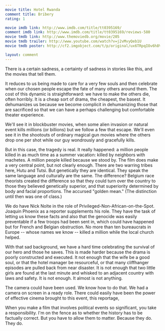 ```yaml
---
movie title: Hotel Rwanda
comment title: Bribery
rating: 1

movie imdb link: http://www.imdb.com/title/tt0395169/
comment imdb link: http://www.imdb.com/title/tt0395169/reviews-580
movie tmdb link: http://www.themoviedb.org/movie/205
movie tmdb trailer: http://www.youtube.com/watch?v=j2vMvyQeb1U
movie tmdb poster: http://cf2.imgobject.com/t/p/original/ux6TRpqIOv6h8VJAiDVQBy2LBBH.jpg

layout: comment
---
```


There is a certain sadness, a certainty of sadness in stories like this, and the movies that tell them. 

It reduces to us being made to care for a very few souls and then celebrate when our chosen people escape the fate of many others around them. The cost of this dynamic is straightforward: we have to make the others die, often horribly. It is a cheap sort of drama, the cheapest, the basest. It dehumanizes us because we become complicit in dehumanizing those that are sacrificed so that we can have a perhaps challenging but comfortable theater experience.

We'll see it in blockbuster movies, when some alien invasion or natural event kills millions (or billions) but we follow a few that escape. We'll even see it in the shootouts of ordinary magical gun movies where the others drop one per shot while our guy wondrously and gracefully kills.

But in this case, the tragedy is real. It really happened: a million people killed in as much time as a summer vacation: killed by neighbors with machetes. A million people killed because we stood by. The film does make a very central point, but not clearly enough. There are two warring tribes here, Hutu and Tutsi. But genetically they are identical. They speak the same language and culturally are the same. The difference? Belgium race theorists created the difference so that they could turn over the country to those they believed genetically superior, and that superiority determined by body and facial proportions. The accursed "golden mean." (The distinction until then was one of class.)

We do have Nick Nolte in the role of Privileged-Non-African-on-the-Spot. Joaquin Phoenix as a reporter supplements his role. They have the task of letting us know these facts and also that the genocide was easily preventable if a few troops had been sent in, which could have happened but for French and Belgian obstruction. No more than ten bureaucrats in Europe -- whose names we know -- killed a million while the local church helped.

With that sad background, we have a hard time celebrating the survival of our hero and those he saves. This is made harder because the drama is poorly constructed and executed. It not enough that the wife be a good soul, or that the hotel manager be resourceful, or that many cliffhanger episodes are pulled back from near disaster. It is not enough that two little girls are found at the last minute and whisked to an adjacent country with laws and safety. It is not enough. It almost is not anything.

The camera could have been used. We know how to do that. We had a camera on screen in a ready role. There could easily have been the power of effective cinema brought to this event, this reportage,

When you make a film that involves political events so significant, you take a responsibility. I'm on the fence as to whether the history has to be factually correct. But you have to allow them to matter. Because they do. They do.